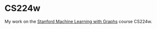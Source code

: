 # CS224w
My work on the [Stanford Machine Learning with Graphs](https://snap.stanford.edu/class/cs224w-2020/index.html) course CS224w.
